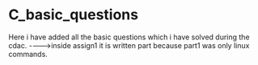 # C_basic_questions

Here i have added all the basic questions which i have solved during the cdac.
---->inside assign1 it is written part because part1 was only linux commands.
